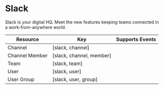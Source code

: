 # Slack

Slack is your digital HQ. Meet the new features keeping teams connected in a work-from-anywhere world.

| Resource | Key | Supports Events |
| --- | --- | --- |
| Channel | [slack, channel] |  |
| Channel Member | [slack, channel, member] |  |
| Team | [slack, team] |  |
| User | [slack, user] |  |
| User Group | [slack, user, group] |  |

